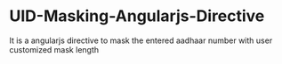 # UID-Masking-Angularjs-Directive
It is a angularjs  directive to mask the entered aadhaar number with user customized mask length

